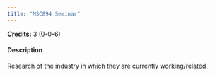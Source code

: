 ```yaml
---
title: "MSC894 Seminar"
---
```

**Credits:** 3 (0-0-6)

#### Description
Research of the industry in which they are currently working/related.